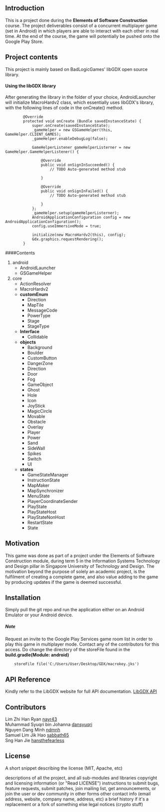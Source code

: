 ## Introduction

This is a project done during the **Elements of Software Construction** course. The project deliverables consist of a concurrent multiplayer game (set in Android) in which players are able to interact with each other in real time.
At the end of the course, the game will potentially be pushed onto the Google Play Store.

## Project contents

This project is mainly based on BadLogicGames' libGDX open source library.
#### Using the libGDX library
After generating the library in the folder of your choice, AndroidLauncher will initialize MacroHardv2 class, which essentially uses libGDX's library, with the following lines of code in the onCreate() method.
		
			@Override
        	protected void onCreate (Bundle savedInstanceState) {
        		super.onCreate(savedInstanceState);
        		_gameHelper = new GSGameHelper(this, GameHelper.CLIENT_GAMES);
        		_gameHelper.enableDebugLog(false);
        
        		GameHelperListener gameHelperListerner = new GameHelper.GameHelperListener() {
        
        			@Override
        			public void onSignInSucceeded() {
        				// TODO Auto-generated method stub
        
        			}
        
        			@Override
        			public void onSignInFailed() {
        				// TODO Auto-generated method stub
        
        			}
        		};
        		_gameHelper.setup(gameHelperListerner);
        		AndroidApplicationConfiguration config = new AndroidApplicationConfiguration();
        		config.useImmersiveMode = true;
        
        		initialize(new MacroHardv2(this), config);
        		Gdx.graphics.requestRendering();
        	}

####Contents
1. android
    - AndroidLauncher
    - GSGameHelper
2. core
    - ActionResolver
    - MacroHardv2
    - **customEnum**
        - Direction
        - MapTile
        - MessageCode
        - PowerType
        - Stage
        - StageType
    - **Interface**
        - Collidable
    - **objects**
        - Background
        - Boulder
        - CustomButton
        - DangerZone
        - Direction
        - Door
        - Fog
        - GameObject
        - Ghost
        - Hole
        - Icon
        - JoyStick
        - MagicCircle
        - Movable
        - Obstacle
        - Overlay
        - Player
        - Power
        - Sand
        - SideWall
        - Spikes
        - Switch
        - UI
    - **states**
        - GameStateManager
        - InstructionState
        - MapMaker
        - MapSynchronizer
        - MenuState
        - PlayerCoordinateSender
        - PlayState
        - PlayStateHost
        - PlayStateNonHost
        - RestartState
        - State
    


## Motivation

This game was done as part of a project under the Elements of Software Construction module, during term 5 in the Information Systems Technology and Design pillar in Singapore University of Technology and Design. The motivation beyond the purpose of solely an academic project, is the fulfilment of creating a complete game, and also value adding to the game by producing updates if the game is deemed successful.

## Installation

Simply pull the git repo and run the application either on an Android Emulator or your Android device.

##### Note 
Request an invite to the Google Play Services game room list in order to play this game in multiplayer mode. Contact any of the contributors for this access.
Do change the directory of the storeFile found in the **build.gradle(Module: android)**

        storeFile file('C:/Users/User/Desktop/GDX/macrokey.jks')

## API Reference

Kindly refer to the LibGDX website for full API documentation. [LibGDX API](https://libgdx.badlogicgames.com/nightlies/docs/api/)


## Contributors

Lim Zhi Han Ryan [nayr43](https://github.com/nayr43)  
Muhammad Syuqri bin Johanna [dansyuqri](https://github.com/dansyuqri)  
Nguyen Dang Minh [ndmnh](https://github.com/ndmnh)  
Samuel Lim Jik Hao [sabbath65](https://github.com/sabbath65)  
Sng Han Jie [hansthefearless](https://github.com/hansthefearless)

## License

A short snippet describing the license (MIT, Apache, etc)

descriptions of all the project, and all sub-modules and libraries
copyright and licensing information (or "Read LICENSE")
instructions to submit bugs, feature requests, submit patches, join mailing list, get announcements, or join the user or dev community in other forms
other contact info (email address, website, company name, address, etc)
a brief history if it's a replacement or a fork of something else
legal notices (crypto stuff)